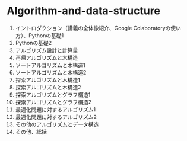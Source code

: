 # Algorithm-and-data-structure

1. イントロダクション（講義の全体像紹介、Google Colaboratoryの使い方）、Pythonの基礎1
1. Pythonの基礎2
1. アルゴリズム設計と計算量
1. 再帰アルゴリズムと木構造
1. ソートアルゴリズムと木構造1
1. ソートアルゴリズムと木構造2
1. 探索アルゴリズムと木構造1
1. 探索アルゴリズムと木構造2
1. 探索アルゴリズムとグラフ構造1
1. 探索アルゴリズムとグラフ構造2
1. 最適化問題に対するアルゴリズム1
1. 最適化問題に対するアルゴリズム2
1. その他のアルゴリズムとデータ構造
1. その他、総括